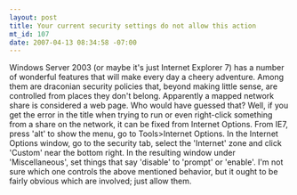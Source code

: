 ```yaml
--- 
layout: post
title: Your current security settings do not allow this action
mt_id: 107
date: 2007-04-13 08:34:58 -07:00
---
```

Windows Server 2003 (or maybe it's just Internet Explorer 7) has a number of wonderful features that will make every day a cheery adventure.  Among them are draconian security policies that, beyond making little sense, are controlled from places they don't belong.  Apparently a mapped network share is considered a web page.  Who would have guessed that?  Well, if you get the error in the title when trying to run or even right-click something from a share on the network, it can be fixed from Internet Options.  From IE7, press 'alt' to show the menu, go to Tools>Internet Options.  In the Internet Options window, go to the security tab, select the 'Internet' zone and click 'Custom' near the bottom right.  In the resulting window under 'Miscellaneous', set things that say 'disable' to 'prompt' or 'enable'.  I'm not sure which one controls the above mentioned behavior, but it ought to be fairly obvious which are involved; just allow them. 
